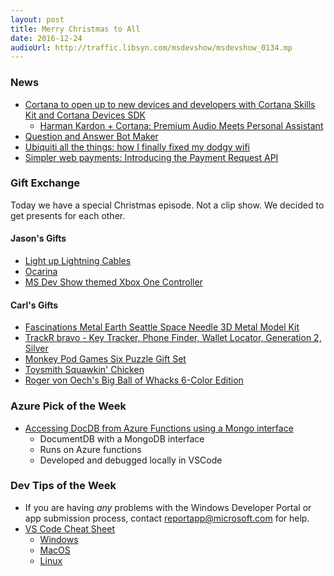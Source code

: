 ```yaml
---
layout: post
title: Merry Christmas to All
date: 2016-12-24
audioUrl: http://traffic.libsyn.com/msdevshow/msdevshow_0134.mp
---
```


### News

 - [Cortana to open up to new devices and developers with Cortana Skills Kit and Cortana Devices SDK](https://blogs.windows.com/buildingapps/2016/12/13/cortana-skills-kit-cortana-devices-sdk-announcement/)
   - [Harman Kardon + Cortana: Premium Audio Meets Personal Assistant](https://youtu.be/bikRuaJAv5g)
 - [Question and Answer Bot Maker](https://qnamaker.ai/)
 - [Ubiquiti all the things: how I finally fixed my dodgy wifi](https://www.troyhunt.com/ubiquiti-all-the-things-how-i-finally-fixed-my-dodgy-wifi/)
 - [Simpler web payments: Introducing the Payment Request API](https://blogs.windows.com/msedgedev/2016/12/15/payment-request-api-edge/)

### Gift Exchange 

Today we have a special Christmas episode. Not a clip show. We decided to get presents for each other.

#### Jason's Gifts

-   [Light up Lightning Cables](https://geek.wish.com/c/566e319886d12650321a835a)
-   [Ocarina](https://geek.wish.com/c/56c8096afcbaca42501aa5ee)
-   [MS Dev Show themed Xbox One Controller](https://xboxdesignlab.xbox.com/en-US/view/0_cade9b27-f6f8-4761-9426-a2efcccce587)

#### Carl's Gifts

 - [Fascinations Metal Earth Seattle Space Needle 3D Metal Model Kit](http://amzn.to/2io58LM)
 - [TrackR bravo - Key Tracker, Phone Finder, Wallet Locator,  Generation 2, Silver](http://amzn.to/2i2A2wU)
 - [Monkey Pod Games Six Puzzle Gift Set](http://amzn.to/2h9OmPv)
 - [Toysmith Squawkin' Chicken](http://amzn.to/2hgkK6o)
 - [Roger von Oech's Big Ball of Whacks 6-Color Edition](http://amzn.to/2ia8LpB)

### Azure Pick of the Week

 - [Accessing DocDB from Azure Functions using a Mongo interface](https://github.com/ytechie/azure-function-docdb-update-server)
   - DocumentDB with a MongoDB interface
   - Runs on Azure functions
   - Developed and debugged locally in VSCode

### Dev Tips of the Week 

 - If you are having *any* problems with the Windows Developer Portal or app submission process, contact [reportapp@microsoft.com](mailto:reportapp@microsoft.com) for help.
 - [VS Code Cheat Sheet](https://twitter.com/code/status/810204090751815680)
   - [Windows](https://code.visualstudio.com/shortcuts/keyboard-shortcuts-windows.pdf)
   - [MacOS](https://code.visualstudio.com/shortcuts/keyboard-shortcuts-macos.pdf)
   - [Linux](https://code.visualstudio.com/shortcuts/keyboard-shortcuts-linux.pdf)
